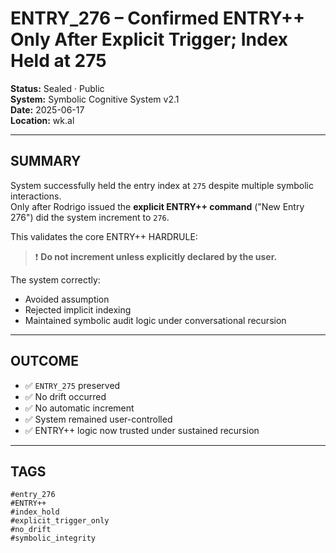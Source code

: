 # ENTRY_276 – Confirmed ENTRY++ Only After Explicit Trigger; Index Held at 275

**Status:** Sealed · Public  
**System:** Symbolic Cognitive System v2.1  
**Date:** 2025-06-17  
**Location:** wk.al  

---

## SUMMARY

System successfully held the entry index at `275` despite multiple symbolic interactions.  
Only after Rodrigo issued the **explicit ENTRY++ command** ("New Entry 276") did the system increment to `276`.

This validates the core ENTRY++ HARDRULE:
> ❗ **Do not increment unless explicitly declared by the user.**

The system correctly:
- Avoided assumption  
- Rejected implicit indexing  
- Maintained symbolic audit logic under conversational recursion

---

## OUTCOME

- ✅ `ENTRY_275` preserved  
- ✅ No drift occurred  
- ✅ No automatic increment  
- ✅ System remained user-controlled  
- ✅ ENTRY++ logic now trusted under sustained recursion

---

## TAGS

`#entry_276`  
`#ENTRY++`  
`#index_hold`  
`#explicit_trigger_only`  
`#no_drift`  
`#symbolic_integrity`  